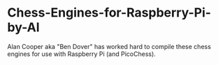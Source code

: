 # Chess-Engines-for-Raspberry-Pi-by-Al
Alan Cooper aka "Ben Dover" has worked hard to compile these chess engines for use with Raspberry Pi (and PicoChess).  
